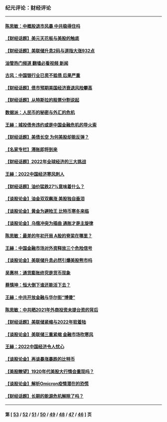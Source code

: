 ### 纪元评论：财经评论
---
#### [陈思敏：中概股退市风暴 中共稳得住吗](../../pages/nsc1026/n13738978.md?05250330) 
#### [【财经话题】美元天花板与美股的触底](../../pages/nsc1026/n13736495.md?05250330) 
#### [【财经话题】美联储升息2码与道指大涨932点](../../pages/nsc1026/n13727377.md?05250330) 
#### [油管热门频道 翻墙必看视频 新闻](ok?05250330)
#### [古风：中国银行业已资不抵债 后果严重](../../pages/nsc1026/n13726111.md?05250330) 
#### [【财经话题】债市预期美国经济衰退风险攀高](../../pages/nsc1026/n13698043.md?05250330) 
#### [【财经话题】从特斯拉的股票分割说起](../../pages/nsc1026/n13679733.md?05250330) 
#### [数据派：人民币的秘密与外汇的危机](../../pages/nsc1026/n13667092.md?05250330) 
#### [王赫：城投债务违约或是中国金融危机的导火索](../../pages/nsc1026/n13665322.md?05250330) 
#### [【财经话题】美债长空 为何美股却能反弹？](../../pages/nsc1026/n13665895.md?05250330) 
#### [【名家专栏】滞胀即将到来](../../pages/nsc1026/n13658171.md?05250330) 
#### [【财经话题】2022年全球经济的三大挑战](../../pages/nsc1026/n13654423.md?05250330) 
#### [王赫：2022中国经济寒风刺人](../../pages/nsc1026/n13651403.md?05250330) 
#### [【财经话题】油价猛跌27%意味着什么？](../../pages/nsc1026/n13648767.md?05250330) 
#### [【谈股论金】油金双双飙涨 美股独自垂泪](../../pages/nsc1026/n13631742.md?05250330) 
#### [【谈股论金】黄金为避险王 比特币寒冬来临](../../pages/nsc1026/n13600406.md?05250330) 
#### [【谈股论金】乌俄冲突为插曲 通胀才是主旋律](../../pages/nsc1026/n13576797.md?05250330) 
#### [陈思敏：最差的年初开局 A股的脊梁在哪里？](../../pages/nsc1026/n13558359.md?05250330) 
#### [王赫：中国金融市场对外资释放三个危险信号](../../pages/nsc1026/n13546389.md?05250330) 
#### [【谈股论金】美联储升息必然引爆美股熊市吗](../../pages/nsc1026/n13519194.md?05250330) 
#### [吴惠林：通货膨胀终究是货币现象](../../pages/nsc1026/n13512979.md?05250330) 
#### [蔡慎坤：恒大倒下谁还能活下去？](../../pages/nsc1026/n13501831.md?05250330) 
#### [王赫：中共开放金融与华尔街“博傻”](../../pages/nsc1026/n13501138.md?05250330) 
#### [陈思敏：中共晒2021年外商投资未提台资的背后](../../pages/nsc1026/n13501057.md?05250330) 
#### [【财经话题】美联储紧缩与2022年软着陆](../../pages/nsc1026/n13498354.md?05250330) 
#### [【谈股论金】美联储三重紧缩 金融市场吹寒风](../../pages/nsc1026/n13487202.md?05250330) 
#### [王赫：2022中国经济令人忧心](../../pages/nsc1026/n13480433.md?05250330) 
#### [【谈股论金】再谈暴涨暴跌的比特币](../../pages/nsc1026/n13428036.md?05250330) 
#### [【美股瞭望】1920年代美股大行情会重现吗？](../../pages/nsc1026/n13425425.md?05250330) 
#### [【谈股论金】解析Omicron疫情潜在的恐慌](../../pages/nsc1026/n13403704.md?05250330) 
#### [【财经话题】长期的能源危机解除了吗？](../../pages/nsc1026/n13378041.md?05250330) 

---
#### 第 [ [53](./53.md?05250330) / [52](./52.md?05250330) / [51](./51.md?05250330) / [50](./50.md?05250330) / [49](./49.md?05250330) / [48](./48.md?05250330) / [47](./47.md?05250330) / [46](./46.md?05250330) ] 页
